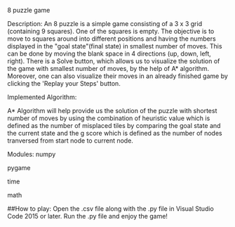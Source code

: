 8 puzzle game



Description:
An 8 puzzle is a simple game consisting of a 3 x 3 grid (containing 9 squares). 
One of the squares is empty. The objective is to move to squares around into different positions and having the numbers displayed in the "goal state"(final state) in smallest number of moves. 
This can be done by moving the blank space in 4 directions (up, down, left, right).
There is a Solve button, which allows us to visualize the solution of the game with smallest number of moves, by the help of A* algorithm. 
Moreover, one can also visualize their moves in an already finished game by clicking the 'Replay your Steps' button.

Implemented Algorithm:


A* Algorithm will help provide us the solution of the puzzle with shortest number of moves by using the combination of heuristic value which is defined as the number of misplaced tiles by comparing the goal state and 
the current state and the g score which is defined as the number of nodes tranversed from start node to current node.

Modules:
numpy


pygame


time


math


##How to play:
Open the .csv file along with the .py file in Visual Studio Code 2015 or later. Run the .py file and enjoy the game!
